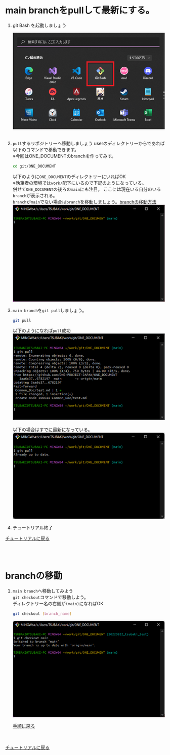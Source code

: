   <link href=".\css\StyleSheet.css" rel="stylesheet"/>
 

# main branchをpullして最新にする。

1. git Bash を起動しましょう
   
   ![hoge](../Image/execute_git_bash.png) <br><br>

2. `pull`するリポジトリーへ移動しましょう
userのディレクトリーからであれば以下のコマンドで移動できます。<br>
※今回はONE_DOCUMENTのbranchを作ってみす。<br>

   ```sh
   cd git/ONE_DOCUMENT
   ```
   以下のように`ONE_DOCUMENT`のディレクトリーにいればOK<br>
   ※執筆者の環境では`work/`配下にいるので下記のようになっている。<br>
   併せて`ONE_DOCUMENT`の後ろの`main`にも注目。
   ここには現在いる自分のいる`branch`が表示される。<br>
   `branch`が`main`でない場合は`branch`を移動しましょう。[branchの移動方法](#branchの移動)<br>
   ![hoge](../Image/cd_repository.png)

3. `main branch`を`git pull`しましょう。<br>
   ```sh
   git pull
   ```
   以下のようになれば`pull`成功
   ![hoge](../Image/git_pull1.png)
   <br><br>
   以下の場合はすでに最新になっている。
   ![hoge](../Image/git_pull2.png)

4. チュートリアル終了
   
[チュートリアルに戻る](../Read_Me.md#チュートリアル)
<br><br>

<br>

# branchの移動
1. `main branch`へ移動してみよう<br>
   `git checkout`コマンドで移動しよう。<br>
   ディレクトリー名の右側が`(main)`になればOK
   ```sh
   git checkout [branch_name]
   ```
   ![hoge](../Image/switch_branch.png)

   [手順に戻る](#main-branchをpullして最新にする)

<br><br>
[チュートリアルに戻る](../Read_Me.md#チュートリアル)
